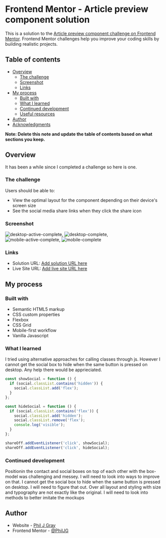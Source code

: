 # Frontend Mentor - Article preview component solution

This is a solution to the [Article preview component challenge on Frontend Mentor](https://www.frontendmentor.io/challenges/article-preview-component-dYBN_pYFT). Frontend Mentor challenges help you improve your coding skills by building realistic projects.

## Table of contents

- [Overview](#overview)
  - [The challenge](#the-challenge)
  - [Screenshot](#screenshot)
  - [Links](#links)
- [My process](#my-process)
  - [Built with](#built-with)
  - [What I learned](#what-i-learned)
  - [Continued development](#continued-development)
  - [Useful resources](#useful-resources)
- [Author](#author)
- [Acknowledgments](#acknowledgments)

**Note: Delete this note and update the table of contents based on what sections you keep.**

## Overview

It has been a while since I completed a challenge so here is one.

### The challenge

Users should be able to:

- View the optimal layout for the component depending on their device's screen size
- See the social media share links when they click the share icon

### Screenshot

![desktop-active-complete](./design/complete/desktop-active-complete), ![desktop-complete](./design/complete/desktop-complete), ![mobile-active-complete](./design/complete/mobile-active-complete), ![mobile-complete](./design/complete/mobile-complete)

### Links

- Solution URL: [Add solution URL here](https://your-solution-url.com)
- Live Site URL: [Add live site URL here](https://your-live-site-url.com)

## My process

### Built with

- Semantic HTML5 markup
- CSS custom properties
- Flexbox
- CSS Grid
- Mobile-first workflow
- Vanilla Javascript

### What I learned

I tried using alternative approaches for calling classes through js. However I cannot get the social box to hide when the same button is pressed on desktop. Any help there would be apprieciated.

```js
const showSocial = function () {
  if (social.classList.contains('hidden')) {
    social.classList.add('flex');
  }
};

const hideSocial = function () {
  if (social.classList.contains('flex')) {
    social.classList.add('hidden');
    social.classList.remove('flex');
    console.log('visible');
  }
};

shareOff.addEventListener('click', showSocial);
shareOff.addEventListener('click', hideSocial);
```

### Continued development

Positionin the contact and social boxes on top of each other with the box-model was challenging and messey. I will need to look into ways to improve on that.
I cannot get the social box to hide when the same button is pressed on desktop. I will need to figure that out.
Over all layout and styling with size and typography are not exactly like the original. I will need to look into methods to better imitate the mockups

## Author

- Website - [Phil J Gray](https://www.philjgray.ca)
- Frontend Mentor - [@PhilJG](https://www.frontendmentor.io/profile/yourusername)
